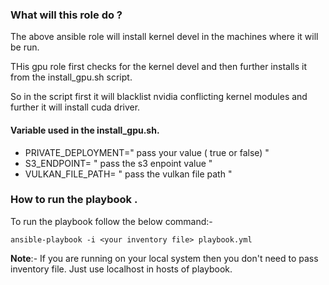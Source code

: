 ### What will this role do ?

The above ansible role will install kernel devel in the machines where it will be run.

THis gpu role first checks for the kernel devel and then further installs it from the install_gpu.sh script.

So in the script first it will blacklist nvidia conflicting kernel modules and further it will install cuda driver.

#### Variable used in the install_gpu.sh.

- PRIVATE_DEPLOYMENT=" pass your value ( true or false) "
- S3_ENDPOINT= " pass the s3 enpoint value "
- VULKAN_FILE_PATH= " pass the vulkan file path "


### How to run the playbook .

To run the playbook follow the below command:-

`ansible-playbook -i <your inventory file> playbook.yml`

**Note**:-  If you are running on your local system then you don't need to pass inventory file. Just use localhost in hosts of playbook. 